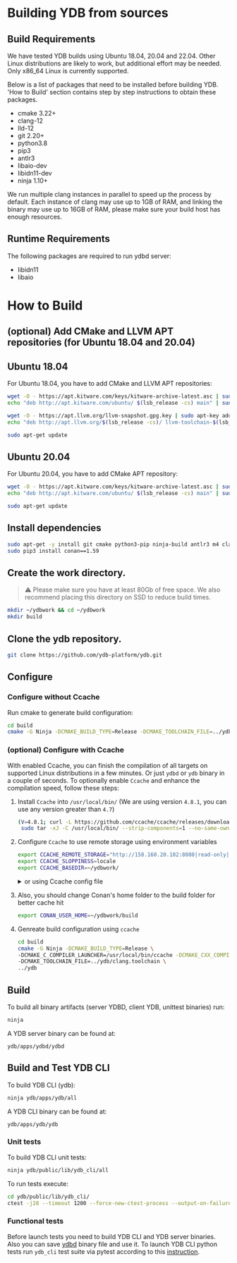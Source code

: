 # Building YDB from sources

## Build Requirements
 We have tested YDB builds using Ubuntu 18.04, 20.04 and 22.04. Other Linux distributions are likely to work, but additional effort may be needed. Only x86_64 Linux is currently supported.

 Below is a list of packages that need to be installed before building YDB. 'How to Build' section contains step by step instructions to obtain these packages.

 - cmake 3.22+
 - clang-12
 - lld-12
 - git 2.20+
 - python3.8
 - pip3
 - antlr3
 - libaio-dev
 - libidn11-dev
 - ninja 1.10+

 We run multiple clang instances in parallel to speed up the process by default. Each instance of clang may use up to 1GB of RAM, and linking the binary may use up to 16GB of RAM, please make sure your build host has enough resources.

## Runtime Requirements
 The following packages are required to run ydbd server:

 - libidn11
 - libaio

# How to Build

## (optional) Add CMake and LLVM APT repositories (for Ubuntu 18.04 and 20.04)

## Ubuntu 18.04

For Ubuntu 18.04, you have to add CMake and LLVM APT repositories:

```bash
wget -O - https://apt.kitware.com/keys/kitware-archive-latest.asc | sudo apt-key add -
echo "deb http://apt.kitware.com/ubuntu/ $(lsb_release -cs) main" | sudo tee /etc/apt/sources.list.d/kitware.list >/dev/null

wget -O - https://apt.llvm.org/llvm-snapshot.gpg.key | sudo apt-key add -
echo "deb http://apt.llvm.org/$(lsb_release -cs)/ llvm-toolchain-$(lsb_release -cs)-12 main" | sudo tee /etc/apt/sources.list.d/llvm.list >/dev/null

sudo apt-get update

```

## Ubuntu 20.04

For Ubuntu 20.04, you have to add CMake APT repository:

```bash
wget -O - https://apt.kitware.com/keys/kitware-archive-latest.asc | sudo apt-key add -
echo "deb http://apt.kitware.com/ubuntu/ $(lsb_release -cs) main" | sudo tee /etc/apt/sources.list.d/kitware.list >/dev/null

sudo apt-get update

```


## Install dependencies

```bash
sudo apt-get -y install git cmake python3-pip ninja-build antlr3 m4 clang-12 lld-12 libidn11-dev libaio1 libaio-dev llvm-12
sudo pip3 install conan==1.59

```

## Create the work directory. 
> :warning: Please make sure you have at least 80Gb of free space. We also recommend placing this directory on SSD to reduce build times.

```bash
mkdir ~/ydbwork && cd ~/ydbwork
mkdir build

```

## Clone the ydb repository.

```bash
git clone https://github.com/ydb-platform/ydb.git
```

## Configure



### Configure without Ccache

Run cmake to generate build configuration:

```bash
cd build
cmake -G Ninja -DCMAKE_BUILD_TYPE=Release -DCMAKE_TOOLCHAIN_FILE=../ydb/clang.toolchain ../ydb

```


### (optional) Configure with Ccache

With enabled Ccache, you can finish the compilation of all targets on supported Linux distributions in a few minutes. 
  Or just `ydbd` or `ydb` binary in a couple of seconds. To optionally enable `Ccache` and enhance the compilation speed, follow these steps:

1. Install `Ccache` into `/usr/local/bin/` (We are using version `4.8.1`, you can use any version greater than `4.7`)
    ```bash
    (V=4.8.1; curl -L https://github.com/ccache/ccache/releases/download/v${V}/ccache-${V}-linux-x86_64.tar.xz | \
     sudo tar -xJ -C /usr/local/bin/ --strip-components=1 --no-same-owner ccache-${V}-linux-x86_64/ccache)

    ```

2. Configure `Ccache` to use remote storage using environment variables
    ```bash
    export CCACHE_REMOTE_STORAGE="http://158.160.20.102:8080|read-only|layout=bazel"
    export CCACHE_SLOPPINESS=locale
    export CCACHE_BASEDIR=~/ydbwork/
   
    ```
    <details>
    <summary>or using Ccache config file</summary>

    ```bash
    ccache -o remote_storage="http://158.160.20.102:8080|read-only|layout=bazel"
    ccache -o sloppiness=locale 
    ccache -o base_dir=~/ydbwork/
   
    ```
    </details>
3. Also, you should change Conan's home folder to the build folder for better cache hit 
    ```bash
    export CONAN_USER_HOME=~/ydbwork/build
    ```

4. Genreate build configuration using `ccache`
    ```bash
    cd build
    cmake -G Ninja -DCMAKE_BUILD_TYPE=Release \
    -DCMAKE_C_COMPILER_LAUNCHER=/usr/local/bin/ccache -DCMAKE_CXX_COMPILER_LAUNCHER=/usr/local/bin/ccache \
    -DCMAKE_TOOLCHAIN_FILE=../ydb/clang.toolchain \
    ../ydb
   
    ```

## Build

To build all binary artifacts (server YDBD, client YDB, unittest binaries) run:
```bash
ninja
```

A YDB server binary can be found at:
```
ydb/apps/ydbd/ydbd
```

## Build and Test YDB CLI

To build YDB CLI (ydb):
```bash
ninja ydb/apps/ydb/all
```

A YDB CLI binary can be found at:
```
ydb/apps/ydb/ydb
```

### Unit tests

To build YDB CLI unit tests:
```bash
ninja ydb/public/lib/ydb_cli/all
```

To run tests execute:
```bash
cd ydb/public/lib/ydb_cli/
ctest -j28 --timeout 1200 --force-new-ctest-process --output-on-failure
```

### Functional tests

Before launch tests you need to build YDB CLI and YDB server binaries. 
Also you can save [ydbd](https://ydb.tech/en/docs/downloads/#ydb-server) binary file and use it.
To launch YDB CLI python tests run `ydb_cli` test suite via pytest according to this [instruction](ydb/tests/functional/README.md).
